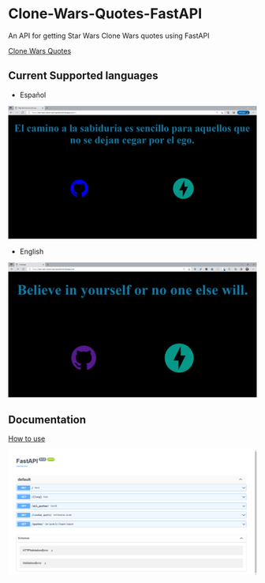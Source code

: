 # Clone-Wars-Quotes-FastAPI

An API for getting Star Wars Clone Wars quotes using FastAPI

[Clone Wars Quotes](https://clonewarsquotes.fly.dev/en)


##  Current Supported languages

* Español

![pagina de inicio](./images/inicio_esp.png)

* English

![pagina de inicio](./images/inicio.png)

## Documentation
[How to use](https://clonewarsquotes.fly.dev/docs)

![docs](./images/docs.png)
